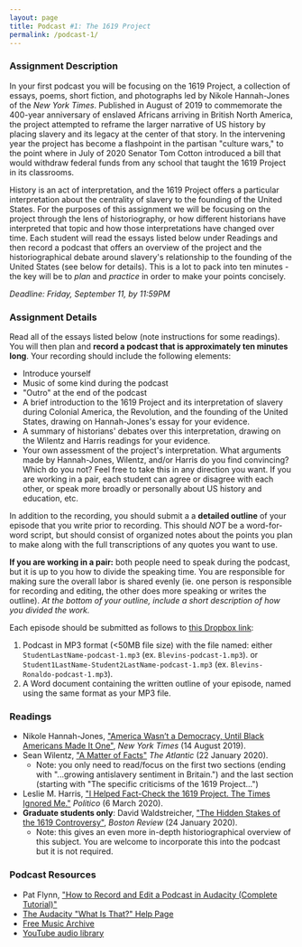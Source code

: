 ```yaml
---
layout: page
title: Podcast #1: The 1619 Project
permalink: /podcast-1/
---
```


### Assignment Description

In your first podcast you will be focusing on the 1619 Project, a collection of essays, poems, short fiction, and photographs led by Nikole Hannah-Jones of the *New York Times*. Published in August of 2019 to commemorate the 400-year anniversary of enslaved Africans arriving in British North America, the project attempted to reframe the larger narrative of US history by placing slavery and its legacy at the center of that story. In the intervening year the project has become a flashpoint in the partisan "culture wars," to the point where in July of 2020 Senator Tom Cotton introduced a bill that would withdraw federal funds from any school that taught the 1619 Project in its classrooms.

History is an act of interpretation, and the 1619 Project offers a particular interpretation about the centrality of slavery to the founding of the United States. For the purposes of this assignment we will be focusing on the project through the lens of historiography, or how different historians have interpreted that topic and how those interpretations have changed over time. Each student will read the essays listed below under Readings and then record a podcast that offers an overview of the project and the historiographical debate around slavery's relationship to the founding of the United States (see below for details). This is a lot to pack into ten minutes - the key will be to *plan* and *practice* in order to make your points concisely. 

*Deadline: Friday, September 11, by 11:59PM*

### Assignment Details

Read all of the essays listed below (note instructions for some readings). You will then plan and **record a podcast that is approximately ten minutes long**. Your recording should include the following elements:

- Introduce yourself
- Music of some kind during the podcast
- "Outro" at the end of the podcast
- A brief introduction to the 1619 Project and its interpretation of slavery during Colonial America, the Revolution, and the founding of the United States, drawing on Hannah-Jones's essay for your evidence.
- A summary of historians' debates over this interpretation, drawing on the Wilentz and Harris readings for your evidence.
- Your own assessment of the project's interpretation. What arguments made by Hannah-Jones, Wilentz, and/or Harris do you find convincing? Which do you not? Feel free to take this in any direction you want. If you are working in a pair, each student can agree or disagree with each other, or speak more broadly or personally about US history and education, etc. 

In addition to the recording, you should submit a a **detailed outline** of your episode that you write prior to recording. This should *NOT* be a word-for-word script, but should consist of organized notes about the points you plan to make along with the full transcriptions of any quotes you want to use. 

**If you are working in a pair:** both people need to speak during the podcast, but it is up to you how to divide the speaking time. You are responsible for making sure the overall labor is shared evenly (ie. one person is responsible for recording and editing, the other does more speaking or writes the outline). *At the bottom of your outline, include a short description of how you divided the work.*

Each episode should be submitted as follows to [this Dropbox link](comingsoon):

1. Podcast in MP3 format (<50MB file size) with the file named: either `StudentLastName-podcast-1.mp3` (ex. `Blevins-podcast-1.mp3`). or `Student1LastName-Student2LastName-podcast-1.mp3` (ex. `Blevins-Ronaldo-podcast-1.mp3`).
2. A Word document containing the written outline of your episode, named using the same format as your MP3 file.

### Readings

- Nikole Hannah-Jones, ["America Wasn’t a Democracy, Until Black Americans Made It One"](https://www.nytimes.com/interactive/2019/08/14/magazine/black-history-american-democracy.html), *New York Times* (14 August 2019).
- Sean Wilentz, ["A Matter of Facts"](https://www.theatlantic.com/ideas/archive/2020/01/1619-project-new-york-times-wilentz/605152/) *The Atlantic* (22 January 2020).
  - Note: you only need to read/focus on the first two sections (ending with "...growing antislavery sentiment in Britain.") and the last section (starting with "The specific criticisms of the 1619 Project...")
- Leslie M. Harris, ["I Helped Fact-Check the 1619 Project. The Times Ignored Me."](https://www.politico.com/news/magazine/2020/03/06/1619-project-new-york-times-mistake-122248) *Politico* (6 March 2020).
- **Graduate students only**: David Waldstreicher, ["The Hidden Stakes of the 1619 Controversy"](http://bostonreview.net/race-politics/david-waldstreicher-hidden-stakes-1619-controversy), *Boston Review* (24 January 2020).
  - Note: this gives an even more in-depth historiographical overview of this subject. You are welcome to incorporate this into the podcast but it is not required.

### Podcast Resources

- Pat Flynn, ["How to Record and Edit a Podcast in Audacity (Complete Tutorial)"](https://www.youtube.com/watch?v=xl-WDjWrTtk)
- [The Audacity "What Is That?" Help Page](https://wit.audacityteam.org/)
- [Free Music Archive](http://freemusicarchive.org/)
- [YouTube audio library](https://www.youtube.com/audiolibrary/music)